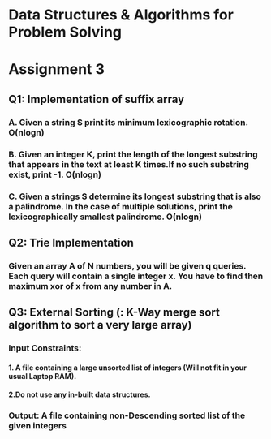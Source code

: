 # Data Structures & Algorithms for Problem Solving
# Assignment 3

## Q1: Implementation of suffix array

### A. Given a string S print its minimum lexicographic rotation. O(nlogn)
### B. Given an integer K, print the length of the longest substring that appears in the text at least K times.If no such substring exist, print -1. O(nlogn)
### C. Given a strings S determine its longest substring that is also a palindrome. In the case of multiple solutions, print the lexicographically smallest palindrome. O(nlogn)

## Q2: Trie Implementation
### Given an array A of N numbers, you will be given q queries. Each query will contain a single integer x. You have to find then maximum xor of x from any number in A.

## Q3: External Sorting (: K-Way merge sort algorithm to sort a very large array)

### Input Constraints:
#### 1. A file containing a large unsorted list of integers (Will not fit in your usual Laptop RAM).
#### 2.Do not use any in-built data structures.
### Output: A file containing non-Descending sorted list of the given integers
